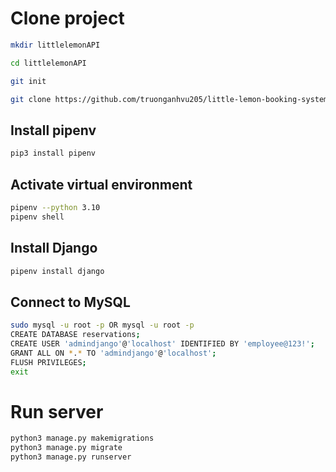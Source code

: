# Clone project
```bash
mkdir littlelemonAPI

cd littlelemonAPI

git init

git clone https://github.com/truonganhvu205/little-lemon-booking-system.git
```

## Install pipenv
```bash
pip3 install pipenv
```

## Activate virtual environment
```bash
pipenv --python 3.10
pipenv shell
```

## Install Django
```bash
pipenv install django
```

## Connect to MySQL
```bash
sudo mysql -u root -p OR mysql -u root -p
CREATE DATABASE reservations;
CREATE USER 'admindjango'@'localhost' IDENTIFIED BY 'employee@123!';
GRANT ALL ON *.* TO 'admindjango'@'localhost';
FLUSH PRIVILEGES;
exit
```

# Run server
```bash
python3 manage.py makemigrations
python3 manage.py migrate
python3 manage.py runserver
```

